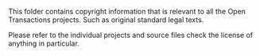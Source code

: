 This folder contains copyright information that is relevant to all the Open Transactions projects. Such as original standard legal texts.

Please refer to the individual projects and source files check the license of anything in particular.

